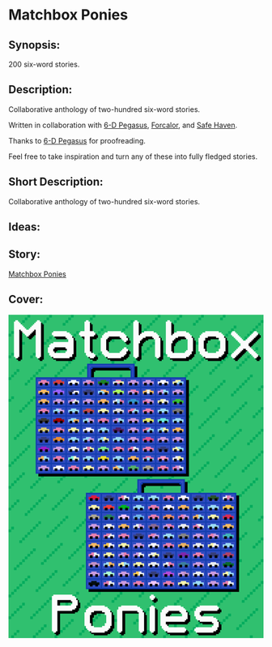 # Matchbox Ponies

## Synopsis:
200 six-word stories.

## Description:
Collaborative anthology of two-hundred six-word stories.

Written in collaboration with [6-D Pegasus](https://www.fimfiction.net/user/293755/6-D+Pegasus), [Forcalor](https://www.fimfiction.net/user/564657/Forcalor), and [Safe Haven](https://www.fimfiction.net/user/197540/Safe+Haven).

Thanks to [6-D Pegasus](https://www.fimfiction.net/user/293755/6-D+Pegasus) for proofreading.

Feel free to take inspiration and turn any of these into fully fledged stories.

## Short Description:
Collaborative anthology of two-hundred six-word stories.

## Ideas:


## Story:
[Matchbox Ponies](./matchbox-ponies.md)

## Cover:
![cover](./matchbox-ponies-cover-upscaled.png)